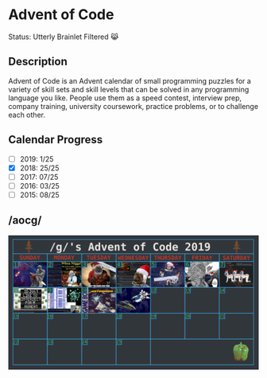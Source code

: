 # Advent of Code
Status: Utterly Brainlet Filtered :joy_cat:
## Description
Advent of Code is an Advent calendar of small programming puzzles for a variety of skill sets and skill levels that can be solved in any programming language you like. People use them as a speed contest, interview prep, company training, university coursework, practice problems, or to challenge each other.
## Calendar Progress
- [ ] 2019: 1/25
- [x] 2018: 25/25
- [ ] 2017: 07/25
- [ ] 2016: 03/25
- [ ] 2015: 08/25
## /aocg/
![2019](memes/2019.png)
